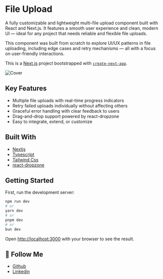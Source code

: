# File Upload

A fully customizable and lightweight multi-file upload component built with React and Next.js. It features a smooth user experience and clean, modern UI — ideal for any project that needs reliable and flexible file uploads.

This component was built from scratch to explore UI/UX patterns in file uploading, including edge cases and retry mechanisms — all with a focus on user-friendly interactions.

This is a [Next.js](https://nextjs.org) project bootstrapped with [`create-next-app`](https://nextjs.org/docs/app/api-reference/cli/create-next-app).

![Cover](/cover.png)

##  Key Features
- Multiple file uploads with real-time progress indicators
- Retry failed uploads individually without affecting others
- Graceful error handling with clear feedback to users
- Drag-and-drop support powered by react-dropzone
- Easy to integrate, extend, or customize

##  Built With
- [Nextjs](https://nextjs.org/docs)
- [Typescript](https://www.typescriptlang.org/)
- [Tailwind Css](https://tailwindcss.com/)
- [react-dropzone](https://react-dropzone.js.org/)


## Getting Started

First, run the development server:

```bash
npm run dev
# or
yarn dev
# or
pnpm dev
# or
bun dev
```

Open [http://localhost:3000](http://localhost:3000) with your browser to see the result.

## 🔗 Follow Me
- [Github](https://github.com/tkahmedkamal)
- [Linkedin](https://www.linkedin.com/in/tkahmedkamal/)

